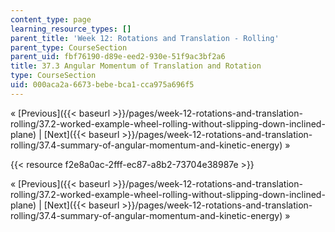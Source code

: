 ```yaml
---
content_type: page
learning_resource_types: []
parent_title: 'Week 12: Rotations and Translation - Rolling'
parent_type: CourseSection
parent_uid: fbf76190-d89e-eed2-930e-51f9ac3bf2a6
title: 37.3 Angular Momentum of Translation and Rotation
type: CourseSection
uid: 000aca2a-6673-bebe-bca1-cca975a696f5
---
```


« [Previous]({{< baseurl >}}/pages/week-12-rotations-and-translation-rolling/37.2-worked-example-wheel-rolling-without-slipping-down-inclined-plane) | [Next]({{< baseurl >}}/pages/week-12-rotations-and-translation-rolling/37.4-summary-of-angular-momentum-and-kinetic-energy) »

{{< resource f2e8a0ac-2fff-ec87-a8b2-73704e38987e >}}

« [Previous]({{< baseurl >}}/pages/week-12-rotations-and-translation-rolling/37.2-worked-example-wheel-rolling-without-slipping-down-inclined-plane) | [Next]({{< baseurl >}}/pages/week-12-rotations-and-translation-rolling/37.4-summary-of-angular-momentum-and-kinetic-energy) »